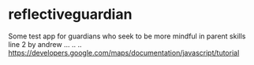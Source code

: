 # reflectiveguardian
Some test app for guardians who seek to be more mindful in parent skills
line 2 by andrew
...
..
..
https://developers.google.com/maps/documentation/javascript/tutorial

